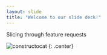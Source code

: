 ```yaml
---
layout: slide
title: "Welcome to our slide deck!"
---
```


Slicing through feature requests

![constructocat](https://octodex.github.com/images/constructocat2.jpg)
{: .center}
